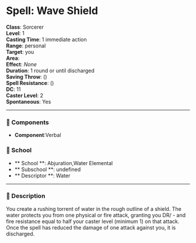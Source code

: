 
# Spell: Wave Shield
**Class**: Sorcerer  
**Level**: 1  
**Casting Time**: 1 immediate action  
**Range**: personal  
**Target**: you  
**Area**:   
**Effect**: _None_  
**Duration**: 1 round or until discharged  
**Saving Throw**:  ()  
**Spell Resistance**:  ()  
**DC**: 11  
**Caster Level**: 2  
**Spontaneous**: Yes

---

### 🔮 Components
- **Component**:Verbal

### 🏫 School
- ** School **: Abjuration,Water Elemental
- ** Subschool **: undefined
- ** Descriptor **: Water
---

### 📜 Description
You create a rushing torrent of water in the rough outline of a shield. The water protects you from one physical or fire attack, granting you DR/ -  and fire resistance equal to half your caster level (minimum 1) on that attack. Once the spell has reduced the damage of one attack against you, it is discharged.
